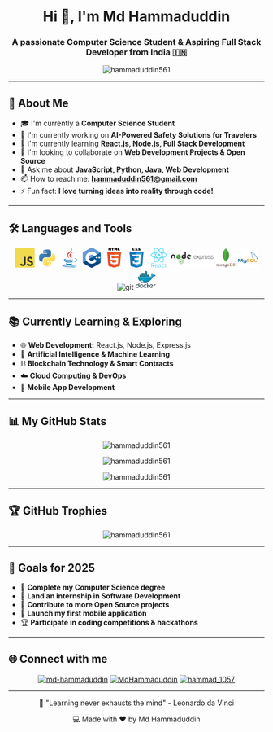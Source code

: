 <h1 align="center">Hi 👋, I'm Md Hammaduddin</h1>
<h3 align="center">A passionate Computer Science Student & Aspiring Full Stack Developer from India 🇮🇳</h3>

<p align="center">
  <img src="https://komarev.com/ghpvc/?username=hammaduddin561&label=Profile%20views&color=0e75b6&style=flat" alt="hammaduddin561" />
</p>

---

## 🚀 About Me

- 🎓 I'm currently a **Computer Science Student**
- 🔭 I'm currently working on **AI-Powered Safety Solutions for Travelers**
- 🌱 I'm currently learning **React.js, Node.js, Full Stack Development**
- 👯 I'm looking to collaborate on **Web Development Projects & Open Source**
- 💬 Ask me about **JavaScript, Python, Java, Web Development**
- 📫 How to reach me: **hammaduddin561@gmail.com**
- ⚡ Fun fact: **I love turning ideas into reality through code!**

---

## 🛠️ Languages and Tools

<p align="center">
<img src="https://raw.githubusercontent.com/devicons/devicon/master/icons/javascript/javascript-original.svg" alt="javascript" width="40" height="40"/>
<img src="https://raw.githubusercontent.com/devicons/devicon/master/icons/python/python-original.svg" alt="python" width="40" height="40"/>
<img src="https://raw.githubusercontent.com/devicons/devicon/master/icons/java/java-original.svg" alt="java" width="40" height="40"/>
<img src="https://raw.githubusercontent.com/devicons/devicon/master/icons/cplusplus/cplusplus-original.svg" alt="cplusplus" width="40" height="40"/>
<img src="https://raw.githubusercontent.com/devicons/devicon/master/icons/html5/html5-original-wordmark.svg" alt="html5" width="40" height="40"/>
<img src="https://raw.githubusercontent.com/devicons/devicon/master/icons/css3/css3-original-wordmark.svg" alt="css3" width="40" height="40"/>
<img src="https://raw.githubusercontent.com/devicons/devicon/master/icons/react/react-original-wordmark.svg" alt="react" width="40" height="40"/>
<img src="https://raw.githubusercontent.com/devicons/devicon/master/icons/nodejs/nodejs-original-wordmark.svg" alt="nodejs" width="40" height="40"/>
<img src="https://raw.githubusercontent.com/devicons/devicon/master/icons/express/express-original-wordmark.svg" alt="express" width="40" height="40"/>
<img src="https://raw.githubusercontent.com/devicons/devicon/master/icons/mongodb/mongodb-original-wordmark.svg" alt="mongodb" width="40" height="40"/>
<img src="https://raw.githubusercontent.com/devicons/devicon/master/icons/mysql/mysql-original-wordmark.svg" alt="mysql" width="40" height="40"/>
<img src="https://www.vectorlogo.zone/logos/git-scm/git-scm-icon.svg" alt="git" width="40" height="40"/>
<img src="https://raw.githubusercontent.com/devicons/devicon/master/icons/docker/docker-original-wordmark.svg" alt="docker" width="40" height="40"/>
</p>

---

## 📚 Currently Learning & Exploring

- 🌐 **Web Development:** React.js, Node.js, Express.js
- 🤖 **Artificial Intelligence & Machine Learning**
- ⛓️ **Blockchain Technology & Smart Contracts**
- ☁️ **Cloud Computing & DevOps**
- 📱 **Mobile App Development**

---

## 📊 My GitHub Stats

<p align="center">
<img src="https://github-readme-stats.vercel.app/api?username=hammaduddin561&show_icons=true&locale=en&theme=dark" alt="hammaduddin561" />
</p>

<p align="center">
<img src="https://github-readme-stats.vercel.app/api/top-langs?username=hammaduddin561&show_icons=true&locale=en&layout=compact&theme=dark" alt="hammaduddin561" />
</p>

<p align="center">
<img src="https://github-readme-streak-stats.herokuapp.com/?user=hammaduddin561&theme=dark" alt="hammaduddin561" />
</p>

---

## 🏆 GitHub Trophies

<p align="center">
<img src="https://github-profile-trophy.vercel.app/?username=hammaduddin561&theme=onedark" alt="hammaduddin561" />
</p>

---

## 🎯 Goals for 2025

- 🚀 **Complete my Computer Science degree**
- 💼 **Land an internship in Software Development**
- 🌟 **Contribute to more Open Source projects**
- 📱 **Launch my first mobile application**
- 🏆 **Participate in coding competitions & hackathons**

---

## 🌐 Connect with me

<p align="center">
<a href="https://www.linkedin.com/in/md-hammaduddin-908664215/" target="blank"><img align="center" src="https://raw.githubusercontent.com/rahuldkjain/github-profile-readme-generator/master/src/images/icons/Social/linked-in-alt.svg" alt="md-hammaduddin" height="30" width="40" /></a>
<a href="https://x.com/MdHammaduddin" target="blank"><img align="center" src="https://raw.githubusercontent.com/rahuldkjain/github-profile-readme-generator/master/src/images/icons/Social/twitter.svg" alt="MdHammaduddin" height="30" width="40" /></a>
<a href="https://www.instagram.com/hammad_1057/" target="blank"><img align="center" src="https://raw.githubusercontent.com/rahuldkjain/github-profile-readme-generator/master/src/images/icons/Social/instagram.svg" alt="hammad_1057" height="30" width="40" /></a>
</p>

---

<p align="center">
📖 "Learning never exhausts the mind" - Leonardo da Vinci
</p>

<p align="center">
💻 Made with ❤️ by Md Hammaduddin
</p>
